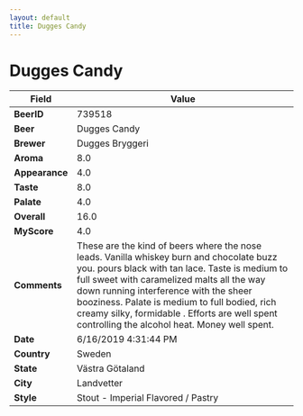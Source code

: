 ```yaml
---
layout: default
title: Dugges Candy
---
```


# Dugges Candy

| Field         | Value     |
|---------------|-----------|
| **BeerID** | 739518 |
| **Beer** | Dugges Candy |
| **Brewer** | Dugges Bryggeri |
| **Aroma** | 8.0 |
| **Appearance** | 4.0 |
| **Taste** | 8.0 |
| **Palate** | 4.0 |
| **Overall** | 16.0 |
| **MyScore** | 4.0 |
| **Comments** | These are the kind of beers where the nose leads. Vanilla whiskey burn and chocolate buzz you.   pours black with tan lace.  Taste is medium to full sweet with caramelized malts all the way down running interference with the sheer booziness. Palate is medium to full bodied, rich creamy silky, formidable . Efforts are well spent controlling the alcohol heat. Money well spent. |
| **Date** | 6/16/2019 4:31:44 PM |
| **Country** | Sweden |
| **State** | Västra Götaland |
| **City** | Landvetter |
| **Style** | Stout - Imperial Flavored / Pastry |
